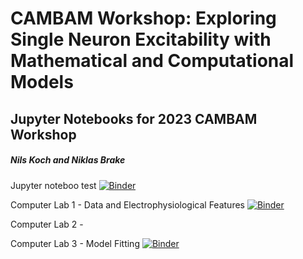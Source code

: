 # CAMBAM Workshop: Exploring Single Neuron Excitability with Mathematical and Computational Models

## Jupyter Notebooks for 2023 CAMBAM Workshop
##### Nils Koch and Niklas Brake

Jupyter noteboo test [![Binder](https://mybinder.org/badge_logo.svg)](https://mybinder.org/v2/gh/nkoch1/CAMBAM_Workshop_Neuron_Excitability.git/HEAD?labpath=Jupyter_notebook_test.ipynb)

Computer Lab 1 - Data and Electrophysiological Features [![Binder](https://mybinder.org/badge_logo.svg)](https://mybinder.org/v2/gh/nkoch1/CAMBAM_Workshop_Neuron_Excitability.git/HEAD?labpath=Computer_lab_1_Data_and_Features.ipynb)

Computer Lab 2 - 

Computer Lab 3 - Model Fitting [![Binder](https://mybinder.org/badge_logo.svg)](https://mybinder.org/v2/gh/nkoch1/CAMBAM_Workshop_Neuron_Excitability.git/HEAD?labpath=Computer_lab_3_model_fitting.ipynb)

